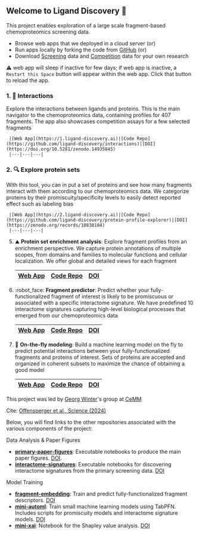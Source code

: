 ## Welcome to Ligand Discovery 🎯

This project enables exploration of a large scale fragment-based chemoproteomics screening data.

- Browse web apps that we deployed in a cloud server (or)
- Run apps locally by forking the code from [GitHub](https://github.com/ligand-discovery) (or)
- Download [Screening](https://github.com/ligand-discovery/landing-page/raw/refs/heads/main/assets/screeningData.tar.xz) data and [Competition](https://github.com/ligand-discovery/landing-page/raw/refs/heads/main/assets/competitionData.tar.xz) data for your own research

:warning: web app will sleep if inactive for few days; if web app is inactive, a `Restart this Space` button will appear within the web app. Click that button to reload the app.

### 1. :dart: **Interactions** 
Explore the interactions between ligands and proteins. This is the main navigator to the chemoproteomics data, containing profiles for 407 fragments. The app also showcases competition assays for a few selected fragments

     |[Web App](https://1.ligand-discovery.ai)|[Code Repo](https://github.com/ligand-discovery/interactions)|[DOI](https://doi.org/10.5281/zenodo.14935845)
     |---|---|---|

### 2. :mag: **Explore protein sets**
With this tool, you can in put a set of proteins and see how many fragments interact with them according to our chemoproteomics data. We categorize proteins by their promiscuity/specificity levels to easily detect reported effect such as labeling bias
   
     |[Web App](https://2.ligand-discovery.ai)|[Code Repo](https://github.com/ligand-discovery/protein-profile-explorer)|[DOI](https://zenodo.org/records/10838104)
     |---|---|---|
   
5. :mountain: **Protein set enrichment analysis**: Explore fragment profiles from an enrichment perspective. We capture protein annotations of multiple scopes, from domains and families to molecular functions and cellular localization. We offer global and detailed views for each fragment

     |[Web App](https://3.ligand-discovery.ai)|[Code Repo](https://github.com/ligand-discovery/protein-set-enrichment-analysis)|[DOI](https://zenodo.org/records/10838110)
     |---|---|---|
   
6. :robot_face: **Fragment predictor**: Predict whether your fully-functionalized fragment of interest is likely to be promiscuous or associated with a specific interactome signature. We have predefined 10 interactome signatures capturing high-level biological processes that emerged from our chemoproteomics data
   
     |[Web App](https://4.ligand-discovery.ai)|[Code Repo](https://github.com/ligand-discovery/fragment-predictor)|[DOI](https://zenodo.org/records/10838071)
     |---|---|---|
   
7. :rocket: **On-the-fly modeling**: Build a machine learning model on the fly to predict potential interactions between your fully-functionalized fragments and proteins of interest. Sets of proteins are accepted and organized in coherent subsets to maximize the chance of obtaining a good model

     |[Web App](https://5.ligand-discovery.ai)|[Code Repo](https://github.com/ligand-discovery/on-the-fly-modeling)|[DOI](https://zenodo.org/records/10838098)
     |---|---|---|


This project was led by [Georg Winter](https://www.winter-lab.com/)'s group at [CeMM](https://cemm.at)

Cite: [Offensperger et al., Science (2024)](https://doi.org/10.1126/science.adk5864) 

Below, you will find links to the other repositories associated with the various components of the project:

Data Analysis & Paper Figures
- [**primary-paper-figures**](https://github.com/ligand-discovery/primary-paper-figures): Executable notebooks to produce the main paper figures. [DOI](https://zenodo.org/records/10838149).
- [**interactome-signatures**](https://github.com/ligand-discovery/interactome-signatures): Executable notebooks for discovering interactome signatures from the primary screening data. [DOI](https://zenodo.org/records/10838089)

Model Training
- [**fragment-embedding**](https://github.com/ligand-discovery/fragment-embedding): Train and predict fully-functionalized fragment descriptors. [DOI](https://zenodo.org/records/10838065)
- [**mini-automl**](https://github.com/ligand-discovery/mini-automl): Train small machine learning models using TabPFN. Includes scripts for promiscuity models and interactome signature models. [DOI](https://zenodo.org/records/10838095)
- [**mini-xai**](https://github.com/ligand-discovery/mini-xai): Notebook for the Shapley value analysis. [DOI](https://zenodo.org/records/10838141)
